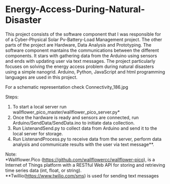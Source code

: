 # Energy-Access-During-Natural-Disaster
This project consists of the software component that I was responsible for of a Cyber-Physical Solar Pv-Battery-Load Management project. The other parts of the project are Hardware, Data Analysis and Prototyping. The software component mantains the communications between the different components. It stars with gathering data from the Arduino using sensors and ends with updating user via text messages. The project particularly focuses on solving the energy access problem during natural disasters using a simple nanogrid. Arduino, Python, JavaScript and html programming languages are used in this project. <br>

For a schematic representation check Connectivity_186.jpg


Steps: 
1. To start a local server run wallflower_pico_master/wallflower_pico_server.py*
2. Once the hardware is ready and sensors are connected, run Arduino/SendData/SendData.ino to initiate data collection. 
3. Run ListenandSend.py to collect data from Arduino and send it to the local server for storage. 
4. Run ListenandProcess.py to receive data from the server, perform data analysis and communicate results with the user via text message**. 

Note: <br>
*Wallflower.Pico (https://github.com/wallflowercc/wallflower-pico), is a Internet of Things platform with a RESTful Web API for storing and retrieving time series data (int, float, or string).<br>
\**Twillio(https://www.twilio.com/sms) is used for sending text messages
